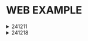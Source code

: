 <h1>WEB EXAMPLE</h1>
<details>
  <summary>241211</summary>

  - Basit Flex Site Tasarımı
</details>
<details>
  <summary>241218</summary>
 
  - Lipton Site Tasarımı
</details>
